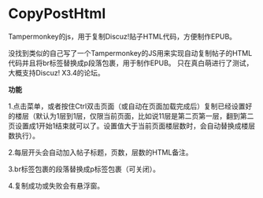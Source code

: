 # CopyPostHtml
Tampermonkey的js，用于复制Discuz!贴子HTML代码，方便制作EPUB。

没找到类似的自己写了一个Tampermonkey的JS用来实现自动复制帖子的HTML代码并且将br标签替换成p段落包裹，用于制作EPUB。
只在真白萌进行了测试，大概支持Discuz! X3.4的论坛。

**功能**

1.点击菜单，或者按住Ctrl双击页面（或自动在页面加载完成后）复制已经设置好的楼层（默认为1层到1层，仅限当前页面，比如说11层是第二页第一层，翻到第二页设置成1开始1结束就可以了。设置值大于当前页面楼层数时，会自动替换成楼层数执行）。

2.每层开头会自动加入帖子标题，页数，层数的HTML备注。

3.br标签包裹的段落替换成p标签包裹（可关闭）。

4.复制成功或失败会有悬浮窗。

